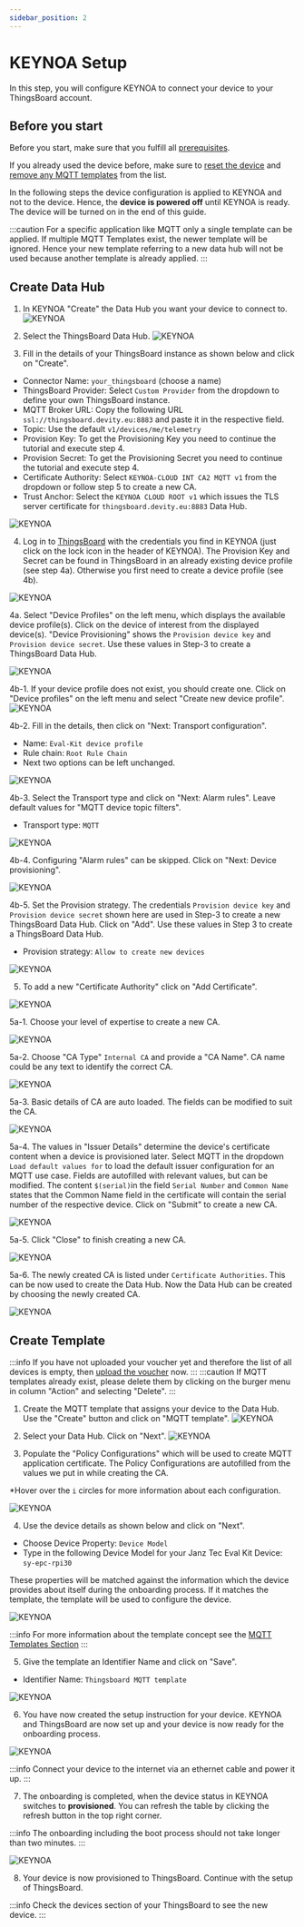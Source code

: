 ```yaml
---
sidebar_position: 2
---
```


# KEYNOA Setup
In this step, you will configure KEYNOA to connect your device to your ThingsBoard account.

## Before you start

Before you start, make sure that you fulfill all [prerequisites](/tutorial/Prerequsites).

If you already used the device before, make sure to [reset the device](/reference/reset-device) and [remove any MQTT templates](/reference/mqtt-template#remove-mqtt-template) from the list.

In the following steps the device configuration is applied to KEYNOA and not to the device.
Hence, the **device is powered off** until KEYNOA is ready.
The device will be turned on in the end of this guide.

:::caution
For a specific application like MQTT only a single template can be applied.
If multiple MQTT Templates exist, the newer template will be ignored. Hence your new template referring to a new data hub will not be used because another template is already applied.
:::


## Create Data Hub
1. In KEYNOA "Create" the Data Hub you want your device to connect to.
![KEYNOA](/img/KEYNOA/Dashboard.png) 


2. Select the ThingsBoard Data Hub.
![KEYNOA](/img/KEYNOA/Thingsboard/SelectDataHub.png)

3. Fill in the details of your ThingsBoard instance as shown below and click on "Create".

- Connector Name: `your_thingsboard` (choose a name)
- ThingsBoard Provider: Select `Custom Provider` from the dropdown to define your own ThingsBoard instance.
- MQTT Broker URL: Copy the following URL `ssl://thingsboard.devity.eu:8883` and paste it in the respective field.
- Topic: Use the default `v1/devices/me/telemetry`
- Provision Key: To get the Provisioning Key you need to continue the tutorial and execute step 4.
- Provision Secret: To get the Provisioning Secret you need to continue the tutorial and execute step 4.
- Certificate Authority: Select `KEYNOA-CLOUD INT CA2 MQTT v1` from the dropdown or follow step 5 to create a new CA.
- Trust Anchor: Select the `KEYNOA CLOUD ROOT v1` which issues the TLS server certificate for `thingsboard.devity.eu:8883` Data Hub.

![KEYNOA](/img/KEYNOA/Thingsboard/DatahubProvisionKey.png)

4. Log in to [ThingsBoard](https://thingsboard.devity.eu/login) with the credentials you find in KEYNOA (just click on the lock icon in the header of KEYNOA). The Provision Key and Secret can be found in ThingsBoard in an already existing device profile (see step 4a). Otherwise you first need to create a device profile (see 4b). 
<!--- ![KEYNOA](/img/KEYNOA/Thingsboard/Device-Credentials.png) --->
![KEYNOA](/img/KEYNOA/Thingsboard/Keynoa_Credential_manager.png)

4a. Select "Device Profiles" on the left menu, which displays the available device profile(s). Click on the device of interest from the displayed device(s). "Device Provisioning" shows the `Provision device key` and `Provision device secret`. Use these values in Step-3 to create a ThingsBoard Data Hub.

![KEYNOA](/img/KEYNOA/Thingsboard/Device-Credentials.png)

4b-1. If your device profile does not exist, you should create one. Click on "Device profiles" on the left menu and select "Create new device profile".
![KEYNOA](/img/KEYNOA/Thingsboard/Device-profiles.png)

4b-2. Fill in the details, then click on "Next: Transport configuration".

- Name: `Eval-Kit device profile`
- Rule chain: `Root Rule Chain`
- Next two options can be left unchanged.

![KEYNOA](/img/KEYNOA/Thingsboard/Device-profile-add.png)

4b-3. Select the Transport type and click on "Next: Alarm rules". Leave default values for "MQTT device topic filters".
- Transport type: `MQTT`

![KEYNOA](/img/KEYNOA/Thingsboard/Device-profile-transport.png)

4b-4. Configuring "Alarm rules" can be skipped. Click on "Next: Device provisioning".

![KEYNOA](/img/KEYNOA/Thingsboard/Add-alarm-rule.png)

4b-5. Set the Provision strategy. The credentials `Provision device key` and `Provision device secret` shown here are used in Step-3 to create a new ThingsBoard Data Hub. Click on "Add". Use these values in Step 3 to create a ThingsBoard Data Hub.

- Provision strategy: `Allow to create new devices`

![KEYNOA](/img/KEYNOA/Thingsboard/Device-provisioning.png)

5. To add a new "Certificate Authority" click on "Add Certificate".

![KEYNOA](/img/KEYNOA/Thingsboard/AddCert.png)

5a-1. Choose your level of expertise to create a new CA.

![KEYNOA](/img/KEYNOA/Thingsboard/LevelOfExperience.png)

5a-2. Choose "CA Type" `Internal CA` and provide a "CA Name". CA name could be any text to identify the correct CA.

![KEYNOA](/img/KEYNOA/Thingsboard/ChooseCAName.png)

5a-3. Basic details of CA are auto loaded. The fields can be modified to suit the CA. 

![KEYNOA](/img/KEYNOA/Thingsboard/CABasicDetails.png)

5a-4. The values in "Issuer Details" determine the device's certificate content when a device is provisioned later.
Select MQTT in the dropdown `Load default values for` to load the default issuer configuration for an MQTT use case.
Fields are autofilled with relevant values, but can be modified.
The content `$(serial)`in the field `Serial Number` and `Common Name` states that the Common Name field in the certificate will contain the serial number of the respective device.
Click on "Submit" to create a new CA.

![KEYNOA](/img/KEYNOA/Thingsboard/IssuerDetails.png)

5a-5. Click "Close" to finish creating a new CA.

![KEYNOA](/img/KEYNOA/Thingsboard/CACreated.png)

5a-6. The newly created CA is listed under `Certificate Authorities`. This can be now used to create the Data Hub. Now the Data Hub can be created by choosing the newly created CA.

![KEYNOA](/img/KEYNOA/Thingsboard/NewCAListed.png)


## Create Template
:::info
If you have not uploaded your voucher yet and therefore the list of all devices is empty, then [upload the voucher](/tutorial/Prerequsites#upload-voucher) now.
:::
:::caution
If MQTT templates already exist, please delete them by clicking on the burger menu in column "Action" and selecting "Delete".
:::

1. Create the MQTT template that assigns your device to the Data Hub.
Use the "Create" button and click on "MQTT template".
![KEYNOA](/img/KEYNOA/MQTTCreateTemplate.png)

2. Select your Data Hub. Click on "Next".
![KEYNOA](/img/KEYNOA/MQTT1SelectDataHub.png)

3. Populate the "Policy Configurations" which will be used to create MQTT application certificate. 
The Policy Configurations are autofilled from the values we put in while creating the CA.

\*Hover over the `i` circles for more information about each configuration. 

![KEYNOA](/img/KEYNOA/MQTT2PolicyConfigurations.png)

4. Use the device details as shown below and click on "Next".

- Choose Device Property: `Device Model`
- Type in the following Device Model for your Janz Tec Eval Kit Device: `sy-epc-rpi30`

These properties will be matched against the information which the device provides about itself during the onboarding process. If it matches the template, the template will be used to configure the device.
 
![KEYNOA](/img/KEYNOA/MQTT3FilterDevices.png)

:::info
For more information about the template concept see the [MQTT Templates Section](/reference/mqtt-template)
:::

5. Give the template an Identifier Name and click on "Save".

- Identifier Name: `Thingsboard MQTT template`

![KEYNOA](/img/KEYNOA/MQTT4TemplateID.png)

6. You have now created the setup instruction for your device.
KEYNOA and ThingsBoard are now set up and your device is now ready for the onboarding process.

![KEYNOA](/img/KEYNOA/MQTTTemplateCreated.png)

:::info
Connect your device to the internet via an ethernet cable and power it up.
:::

7. The onboarding is completed, when the device status in KEYNOA switches to **provisioned**. You can refresh the table by clicking the refresh button in the top right corner.

:::info
The onboarding including the boot process should not take longer than two minutes.
:::

![KEYNOA](/img/KEYNOA/devices_list_refresh.png)

8. Your device is now provisioned to ThingsBoard. Continue with the setup of ThingsBoard.

:::info
Check the devices section of your ThingsBoard to see the new device.
:::
